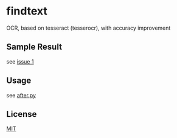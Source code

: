 # findtext

OCR, based on tesseract (tesserocr), with accuracy improvement

## Sample Result

see [issue 1](https://github.com/williamfzc/findtext/issues/1)

## Usage

see [after.py](sample/after.py)

## License

[MIT](LICENSE)
